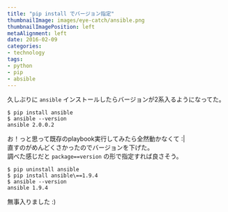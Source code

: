 ```yaml
---
title: "pip install でバージョン指定"
thumbnailImage: images/eye-catch/ansible.png
thumbnailImagePosition: left
metaAlignment: left
date: 2016-02-09
categories:
- technology
tags:
- python
- pip
- absible
---
```


久しぶりに `ansible` インストールしたらバージョンが2系入るようになってた。

```
$ pip install ansible
$ ansible --version
ansible 2.0.0.2
```
<!--more-->

お！っと思って既存のplaybook実行してみたら全然動かなくて :|  
直すのがめんどくさかったのでバージョンを下げた。  
調べた感じだと `package==version` の形で指定すれば良さそう。

```
$ pip uninstall ansible
$ pip install ansible\==1.9.4
$ ansible --version
ansible 1.9.4
```

無事入りました :)
